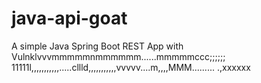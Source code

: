 # java-api-goat

A simple Java Spring Boot REST App with Vulnklvvvmmmmmnmmmmmm......mmmmmccc;;;;;;
11111l,,,,,,,,,,,.....cllld,,,,,,,,,,,vvvvv....m,,,,MMM.........
.,xxxxxx
